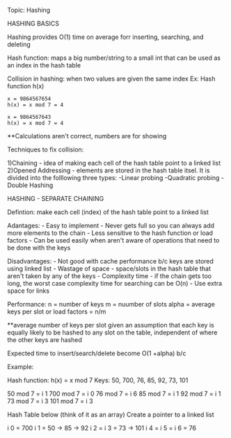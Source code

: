 Topic: Hashing

HASHING BASICS 

Hashing provides O(1) time on average forr inserting, searching, and deleting

Hash function: maps a big number/string to a small int that can be used as an index in the hash table

Collision in hashing: when two values are given the same index
Ex: Hash function h(x)
	
	x = 9864567654 
	h(x) = x mod 7 = 4

	x = 9864567643 
	h(x) = x mod 7 = 4

**Calculations aren't correct, numbers are for showing 

Techniques to fix collision:

1)Chaining - idea of making each cell of the hash table point to a linked list  
2)Opened Addressing - elements are stored in the hash table itsel. It is divided into the folllowing three types:
			-Linear probing
			-Quadratic probing
			-Double Hashing

HASHING - SEPARATE CHAINING 

Defintion: make each cell (index) of the hash table point to a linked list

Adantages:
	- Easy to implement
	- Never gets full so you can always add more elements to the chain
	- Less sensitive to the hash function or load factors
	- Can be used easily when aren't aware of operations that need to be done with the keys

Disadvantages:
	- Not good with cache performance b/c keys are stored using linked list
	- Wastage of space - space/slots in the hash table that aren't taken by any of the keys
	- Complexity time - if the chain gets too long, the worst case complexity time for searching can be O(n)
	- Use extra space for links

Performance:
n = number of keys
m = nuumber of slots 
alpha = average keys per slot or load factors = n/m 

**average number of keys per slot given an assumption that each key is equally likely to be hashed to any slot on the table, independent of where the other keys are hashed

Expected time to insert/search/delete become O(1 +alpha) b/c 

Example: 

Hash function: h(x) = x mod 7
Keys: 50, 700, 76, 85, 92, 73, 101

 50 mod 7 = i 1
 700 mod 7 = i 0
 76 mod 7 = i 6
 85 mod 7 = i 1 
 92 mod 7 = i 1
 73 mod 7 = i 3
 101 mod 7 = i 3

 Hash Table below (think of it as an array)
 Create a pointer to a linked list

i 0 = 700
i 1 = 50 -> 85 -> 92
i 2 = 
i 3 = 73 -> 101
i 4 = 
i 5 = 
i 6 = 76

